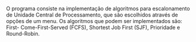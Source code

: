 O programa consiste na implementação de algoritmos para escalonamento de Unidade Central de Processamento, que são escolhidos através de opções de um menu.
Os algoritmos que podem ser implementados são: First- Come-First-Served (FCFS), Shortest Job First (SJF), Prioridade e Round-Robin.
